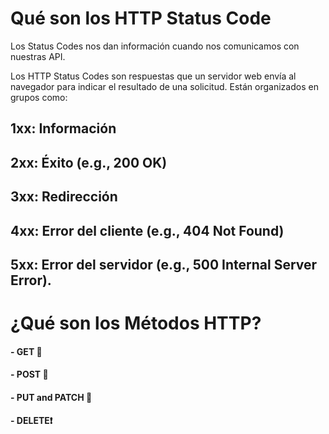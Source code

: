 # Qué son los HTTP Status Code

Los Status Codes nos dan información cuando nos comunicamos
con nuestras API.

Los HTTP Status Codes son respuestas que un servidor web envía al navegador para indicar el resultado de una solicitud. Están organizados en grupos como:

## 1xx: Información
## 2xx: Éxito (e.g., 200 OK)
## 3xx: Redirección
## 4xx: Error del cliente (e.g., 404 Not Found)
## 5xx: Error del servidor (e.g., 500 Internal Server Error).


# ¿Qué son los Métodos HTTP?

#### - GET 👀
#### - POST 🍧
#### - PUT and PATCH 📝
#### - DELETE❗️